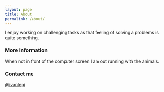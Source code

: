 ```yaml
---
layout: page
title: About
permalink: /about/
---
```


I enjoy working on challenging tasks as that feeling of solving a problems is quite something.

### More Information

When not in front of the computer screen I am out running with the animals.

### Contact me

[@ivanlepi](https://twitter.com/lepiandroid)
